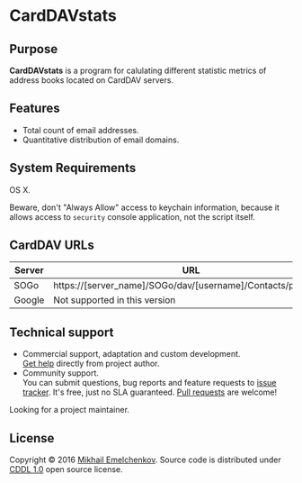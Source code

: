 
# CardDAVstats

## Purpose
**CardDAVstats** is a program for calulating different statistic metrics of address books located on CardDAV servers.

## Features
- Total count of email addresses.
- Quantitative distribution of email domains.

## System Requirements
OS X.

Beware, don't "Always Allow" access to keychain information, because it allows access to `security` console application, not the script itself.

## CardDAV URLs

Server|URL
------|---
SOGo|https://[server_name]/SOGo/dav/[username]/Contacts/personal/
Google|Not supported in this version

## Technical support
- Commercial support, adaptation and custom development.  
[Get help](https://www.Emelchenkov.pro/Services) directly from project author.
- Community support.  
You can submit questions, bug reports and feature requests to [issue tracker](https://github.com/m-emelchenkov/carddavstats/issues). It's free, just no SLA guaranteed. [Pull requests](https://github.com/m-emelchenkov/carddavstats/pulls) are welcome!

Looking for a project maintainer.

## License
Copyright © 2016 [Mikhail Emelchenkov](https://www.Emelchenkov.pro). Source code is distributed under [CDDL 1.0](https://tldrlegal.com/license/common-development-and-distribution-license-\(cddl-1.0\)-explained) open source license.
